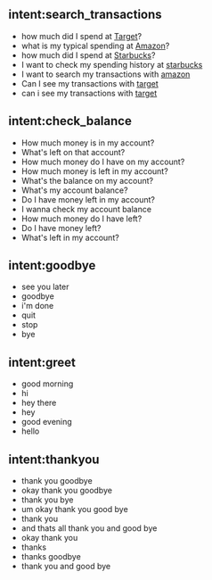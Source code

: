 ## intent:search_transactions
<!-- give 9-11 examples -->
- how much did I spend at [Target](vendor_name)?
- what is my typical spending at [Amazon](vendor_name)?
- how much did I spend at [Starbucks](vendor_name)?
- I want to check my spending history at [starbucks](vendor_name)
- I want to search my transactions with [amazon](vendor_name)
- Can I see my transactions with [target](vendor_name)
- can i see my transactions with [target](vendor_name)

## intent:check_balance
- How much money is in my account?
- What's left on that account?
- How much money do I have on my account?
- How much money is left in my account?
- What's the balance on my account?
- What's my account balance?
- Do I have money left in my account?
- I wanna check my account balance 
- How much money do I have left?
- Do I have money left?
- What's left in my account?

## intent:goodbye
- see you later
- goodbye
- i'm done
- quit
- stop
- bye

## intent:greet
- good morning
- hi
- hey there
- hey
- good evening
- hello

## intent:thankyou
- thank you goodbye
- okay thank you goodbye
- thank you bye
- um okay thank you good bye
- thank you
- and thats all thank you and good bye
- okay thank you
- thanks
- thanks goodbye
- thank you and good bye
